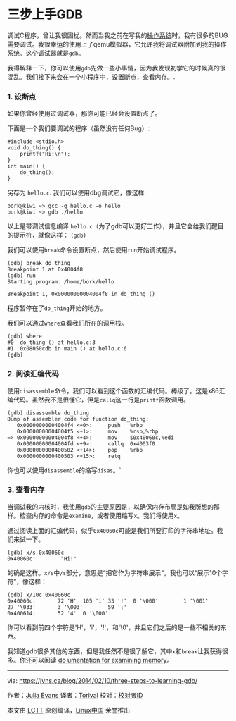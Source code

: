 # 三步上手GDB

调试C程序，曾让我很困扰。然而当我之前在写我的[操作系统][2]时，我有很多的BUG需要调试。我很幸运的使用上了qemu模拟器，它允许我将调试器附加到我的操作系统。这个调试器就是`gdb`。

我得解释一下，你可以使用`gdb`先做一些小事情，因为我发现初学它的时候真的很混乱。我们接下来会在一个小程序中，设置断点，查看内存。.

### 1. 设断点

如果你曾经使用过调试器，那你可能已经会设置断点了。

下面是一个我们要调试的程序（虽然没有任何Bug）:

```
#include <stdio.h>
void do_thing() {
    printf("Hi!\n");
}
int main() {
    do_thing();
}

```

另存为 `hello.c`. 我们可以使用dbg调试它，像这样:

```
bork@kiwi ~> gcc -g hello.c -o hello
bork@kiwi ~> gdb ./hello
```

以上是带调试信息编译 `hello.c`（为了gdb可以更好工作），并且它会给我们醒目的提示符，就像这样：
`(gdb)`

我们可以使用`break`命令设置断点，然后使用`run`开始调试程序。

```
(gdb) break do_thing 
Breakpoint 1 at 0x4004f8
(gdb) run
Starting program: /home/bork/hello 

Breakpoint 1, 0x00000000004004f8 in do_thing ()
```
程序暂停在了`do_thing`开始的地方。

我们可以通过`where`查看我们所在的调用栈。
```
(gdb) where
#0  do_thing () at hello.c:3
#1  0x08050cdb in main () at hello.c:6
(gdb) 
```

### 2. 阅读汇编代码

使用`disassemble`命令，我们可以看到这个函数的汇编代码。棒级了。这是x86汇编代码。虽然我不是很懂它，但是`callq`这一行是`printf`函数调用。

```
(gdb) disassemble do_thing
Dump of assembler code for function do_thing:
   0x00000000004004f4 <+0>:     push   %rbp
   0x00000000004004f5 <+1>:     mov    %rsp,%rbp
=> 0x00000000004004f8 <+4>:     mov    $0x40060c,%edi
   0x00000000004004fd <+9>:     callq  0x4003f0 
   0x0000000000400502 <+14>:    pop    %rbp
   0x0000000000400503 <+15>:    retq 
```

你也可以使用`disassemble`的缩写`disas`。`

### 3. 查看内存

当调试我的内核时，我使用`gdb`的主要原因是，以确保内存布局是如我所想的那样。检查内存的命令是`examine`，或者使用缩写`x`。我们将使用`x`。   

通过阅读上面的汇编代码，似乎`0x40060c`可能是我们所要打印的字符串地址。我们来试一下。

```
(gdb) x/s 0x40060c
0x40060c:        "Hi!"
```

的确是这样。`x/s`中`/s`部分，意思是“把它作为字符串展示”。我也可以“展示10个字符”，像这样：

```
(gdb) x/10c 0x40060c
0x40060c:       72 'H'  105 'i' 33 '!'  0 '\000'        1 '\001'        27 '\033'       3 '\003'        59 ';'
0x400614:       52 '4'  0 '\000'
```

你可以看到前四个字符是'H'，'i'，'!'，和'\0'，并且它们之后的是一些不相关的东西。

我知道gdb很多其他的东西，但是我任然不是很了解它，其中`x`和`break`让我获得很多。你还可以阅读 [do umentation for examining memory][4]。

--------------------------------------------------------------------------------

via: https://jvns.ca/blog/2014/02/10/three-steps-to-learning-gdb/

作者：[Julia Evans ][a]
译者：[Torival](https://github.com/Torival)
校对：[校对者ID](https://github.com/校对者ID)

本文由 [LCTT](https://github.com/LCTT/TranslateProject) 原创编译，[Linux中国](https://linux.cn/) 荣誉推出

[a]:https://jvns.ca
[1]:https://jvns.ca/categories/spytools
[2]:http://jvns.ca/blog/categories/kernel
[3]:https://twitter.com/mgedmin
[4]:https://ftp.gnu.org/old-gnu/Manuals/gdb-5.1.1/html_chapter/gdb_9.html#SEC56

